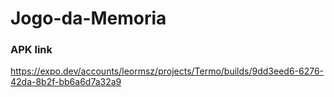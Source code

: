 # Jogo-da-Memoria

### APK link

https://expo.dev/accounts/leormsz/projects/Termo/builds/9dd3eed6-6276-42da-8b2f-bb6a6d7a32a9
